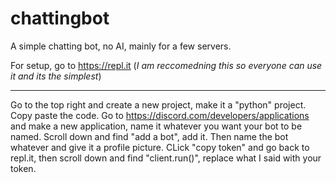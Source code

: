 # chattingbot
A simple chatting bot, no AI, mainly for a few servers.

For setup, go to https://repl.it (*I am reccomedning this so everyone can use it and its the simplest*) <hr>
Go to the top right and create a new project, make it a "python" project.
Copy paste the code.
Go to https://discord.com/developers/applications and make a new application, name it whatever you want your bot to be named.
Scroll down and find "add a bot", add it. Then name the bot whatever and give it a profile picture.
CLick "copy token" and go back to repl.it, then scroll down and find "client.run()", replace what I said with your token.
